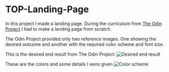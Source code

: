 # TOP-Landing-Page

In this project I made a landing page. During the curriculum from [The Odin Project](https://www.theodinproject.com/) I had to make a landing page from scratch.

The Odin Project provided only two reference images. One showing the desired outcome and another with the required color scheme and font size.

This is the desired end result from The Odin Project:
![Desired end result](https://cdn.statically.io/gh/TheOdinProject/curriculum/81a5d553f4073e593d23a6ab00d50eef8620796d/foundations/html_css/project/imgs/01.png)

These are the colors and some details I were given
![Color scheme](https://cdn.statically.io/gh/TheOdinProject/curriculum/81a5d553f4073e593d23a6ab00d50eef8620796d/foundations/html_css/project/imgs/01.png)
